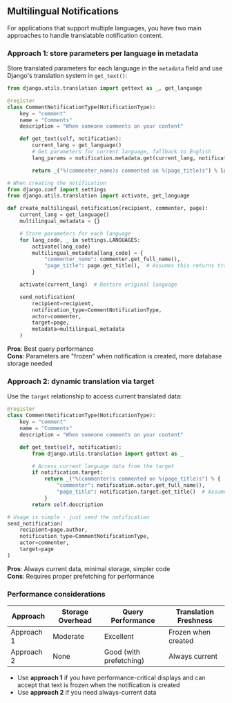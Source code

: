## Multilingual Notifications

For applications that support multiple languages, you have two main approaches to handle translatable notification content.

### Approach 1: store parameters per language in metadata

Store translated parameters for each language in the `metadata` field and use Django's translation system in `get_text()`:

```python
from django.utils.translation import gettext as _, get_language

@register
class CommentNotificationType(NotificationType):
    key = "comment"
    name = "Comments"
    description = "When someone comments on your content"

    def get_text(self, notification):
        current_lang = get_language()
        # Get parameters for current language, fallback to English
        lang_params = notification.metadata.get(current_lang, notification.metadata.get("en", {}))

        return _("%(commenter_name)s commented on %(page_title)s") % lang_params

# When creating the notification
from django.conf import settings
from django.utils.translation import activate, get_language

def create_multilingual_notification(recipient, commenter, page):
    current_lang = get_language()
    multilingual_metadata = {}

    # Store parameters for each language
    for lang_code, _ in settings.LANGUAGES:
        activate(lang_code)
        multilingual_metadata[lang_code] = {
            "commenter_name": commenter.get_full_name(),
            "page_title": page.get_title(),  # Assumes this returns translated title
        }

    activate(current_lang)  # Restore original language

    send_notification(
        recipient=recipient,
        notification_type=CommentNotificationType,
        actor=commenter,
        target=page,
        metadata=multilingual_metadata
    )
```

**Pros**: Best query performance  
**Cons**: Parameters are "frozen" when notification is created, more database storage needed

### Approach 2: dynamic translation via target

Use the `target` relationship to access current translated data:

```python
@register
class CommentNotificationType(NotificationType):
    key = "comment"
    name = "Comments"
    description = "When someone comments on your content"

    def get_text(self, notification):
        from django.utils.translation import gettext as _

        # Access current language data from the target
        if notification.target:
            return _("%(commenter)s commented on %(page_title)s") % {
                "commenter": notification.actor.get_full_name(),
                "page_title": notification.target.get_title()  # Assumes this returns translated title
            }
        return self.description

# Usage is simple - just send the notification
send_notification(
    recipient=page.author,
    notification_type=CommentNotificationType,
    actor=commenter,
    target=page
)
```

**Pros**: Always current data, minimal storage, simpler code  
**Cons**: Requires proper prefetching for performance

### Performance considerations

| Approach   | Storage Overhead | Query Performance       | Translation Freshness |
| ---------- | ---------------- | ----------------------- | --------------------- |
| Approach 1 | Moderate         | Excellent               | Frozen when created   |
| Approach 2 | None             | Good (with prefetching) | Always current        |

- Use **approach 1** if you have performance-critical displays and can accept that text is frozen when the notification is created
- Use **approach 2** if you need always-current data
